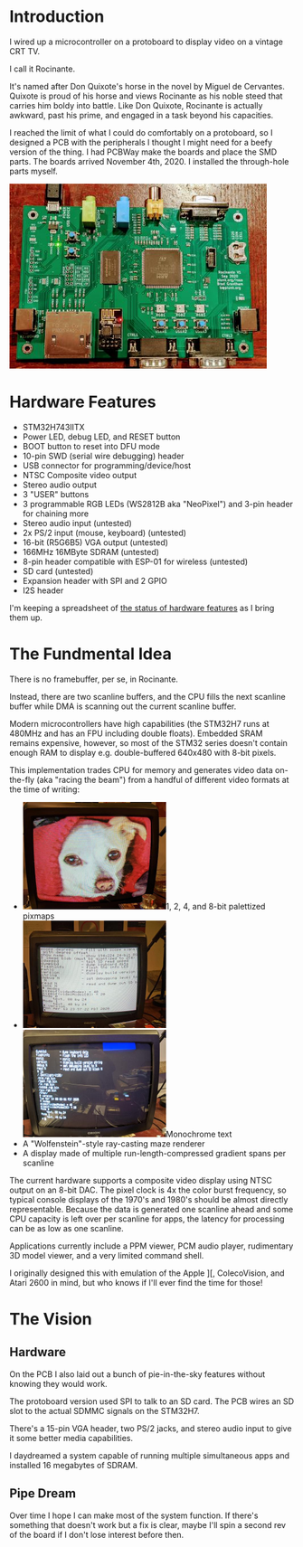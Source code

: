 # Introduction

I wired up a microcontroller on a protoboard to display video on a vintage CRT TV.

I call it Rocinante.

It's named after Don Quixote's horse in the novel by Miguel de Cervantes. Quixote is proud of his horse and views Rocinante as his noble steed that carries him boldy into battle.  Like Don Quixote, Rocinante is actually awkward, past his prime, and engaged in a task beyond his capacities.

I reached the limit of what I could do comfortably on a protoboard, so I designed a PCB with the peripherals I thought I might need for a beefy version of the thing.  I had PCBWay make the boards and place the SMD parts.  The boards arrived November 4th, 2020.  I installed the through-hole parts myself.

![Rosa V1](RosaV1.jpg)

# Hardware Features
* STM32H743IITX
* Power LED, debug LED, and RESET button
* BOOT button to reset into DFU mode
* 10-pin SWD (serial wire debugging) header
* USB connector for programming/device/host
* NTSC Composite video output
* Stereo audio output
* 3 "USER" buttons
* 3 programmable RGB LEDs (WS2812B aka "NeoPixel") and 3-pin header for chaining more
* Stereo audio input (untested)
* 2x PS/2 input (mouse, keyboard) (untested)
* 16-bit (R5G6B5) VGA output (untested)
* 166MHz 16MByte SDRAM (untested)
* 8-pin header compatible with ESP-01 for wireless (untested)
* SD card (untested)
* Expansion header with SPI and 2 GPIO
* I2S header

I'm keeping a spreadsheet of [the status of hardware features](https://docs.google.com/spreadsheets/d/15A8a8_nsbp0DDcee_6BzvSB4MXrgqT0VfsGb4YH8E2E/edit#gid=0) as I bring them up.

# The Fundmental Idea

There is no framebuffer, per se, in Rocinante.

Instead, there are two scanline buffers, and the CPU fills the next scanline buffer while DMA is scanning out the current scanline buffer.

Modern microcontrollers have high capabilities (the STM32H7 runs at 480MHz and has an FPU including double floats).  Embedded SRAM remains expensive, however, so most of the STM32 series doesn't contain enough RAM to display e.g. double-buffered 640x480 with 8-bit pixels.

This implementation trades CPU for memory and generates video data on-the-fly (aka "racing the beam") from a handful of different video formats at the time of writing:

* <img src="ppm_display.jpg" style="zoom:50%;" />1, 2, 4, and 8-bit palettized pixmaps
* <img src="40x24_text.jpg" style="zoom:50%;" /> <img src="80x24_text.jpg" style="zoom: 50%;" />Monochrome text
* A "Wolfenstein"-style ray-casting maze renderer
* A display made of multiple run-length-compressed gradient spans per scanline

The current hardware supports a composite video display using NTSC output on an 8-bit DAC.  The pixel clock is 4x the color burst frequency, so typical console displays of the 1970's and 1980's should be almost directly representable.  Because the data is generated one scanline ahead and some CPU capacity is left over per scanline for apps, the latency for processing can be as low as one scanline.

Applications currently include a PPM viewer, PCM audio player, rudimentary 3D model viewer, and a very limited command shell.

I originally designed this with emulation of the Apple ][, ColecoVision, and Atari 2600 in mind, but who knows if I'll ever find the time for those!

# The Vision

## Hardware

On the PCB I also laid out a bunch of pie-in-the-sky features without knowing they would work.

The protoboard version used SPI to talk to an SD card.  The PCB wires an SD slot to the actual SDMMC signals on the STM32H7.

There's a 15-pin VGA header, two PS/2 jacks, and stereo audio input to give it some better media capabilities.

I daydreamed a system capable of running multiple simultaneous apps and installed 16 megabytes of SDRAM.

## Pipe Dream

Over time I hope I can make most of the system function.  If there's something that doesn't work but a fix is clear, maybe I'll spin a second rev of the board if I don't lose interest before then.

